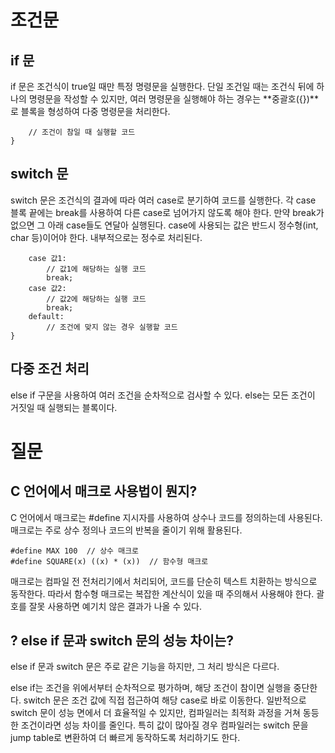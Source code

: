 # 조건문

## if 문

if 문은 조건식이 true일 때만 특정 명령문을 실행한다.
단일 조건일 때는 조건식 뒤에 하나의 명령문을 작성할 수 있지만, 여러 명령문을 실행해야 하는 경우는 **중괄호({})**로 블록을 형성하여 다중 명령문을 처리한다.

```if (조건식) {
    // 조건이 참일 때 실행할 코드
}
```

## switch 문

switch 문은 조건식의 결과에 따라 여러 case로 분기하여 코드를 실행한다.
각 case 블록 끝에는 break를 사용하여 다른 case로 넘어가지 않도록 해야 한다. 만약 break가 없으면 그 아래 case들도 연달아 실행된다.
case에 사용되는 값은 반드시 정수형(int, char 등)이어야 한다. 내부적으로는 정수로 처리된다.

```switch (변수) {
    case 값1:
        // 값1에 해당하는 실행 코드
        break;
    case 값2:
        // 값2에 해당하는 실행 코드
        break;
    default:
        // 조건에 맞지 않는 경우 실행할 코드
}
```

## 다중 조건 처리

else if 구문을 사용하여 여러 조건을 순차적으로 검사할 수 있다.
else는 모든 조건이 거짓일 때 실행되는 블록이다.

# 질문

## C 언어에서 매크로 사용법이 뭔지?

C 언어에서 매크로는 #define 지시자를 사용하여 상수나 코드를 정의하는데 사용된다. 매크로는 주로 상수 정의나 코드의 반복을 줄이기 위해 활용된다.

```
#define MAX 100  // 상수 매크로
#define SQUARE(x) ((x) * (x))  // 함수형 매크로
```

매크로는 컴파일 전 전처리기에서 처리되어, 코드를 단순히 텍스트 치환하는 방식으로 동작한다. 따라서 함수형 매크로는 복잡한 계산식이 있을 때 주의해서 사용해야 한다. 괄호를 잘못 사용하면 예기치 않은 결과가 나올 수 있다.

## ? else if 문과 switch 문의 성능 차이는?

else if 문과 switch 문은 주로 같은 기능을 하지만, 그 처리 방식은 다르다.

else if는 조건을 위에서부터 순차적으로 평가하며, 해당 조건이 참이면 실행을 중단한다.
switch 문은 조건 값에 직접 접근하여 해당 case로 바로 이동한다.
일반적으로 switch 문이 성능 면에서 더 효율적일 수 있지만, 컴파일러는 최적화 과정을 거쳐 동등한 조건이라면 성능 차이를 줄인다. 특히 값이 많아질 경우 컴파일러는 switch 문을 jump table로 변환하여 더 빠르게 동작하도록 처리하기도 한다.
